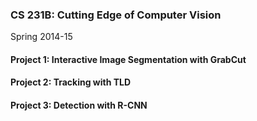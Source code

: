### CS 231B: Cutting Edge of Computer Vision
Spring 2014-15

#### Project 1: Interactive Image Segmentation with GrabCut

#### Project 2: Tracking with TLD

#### Project 3: Detection with R-CNN